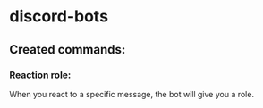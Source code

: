 # discord-bots

## Created commands:
### Reaction role:
When you react to a specific message, the bot will give you a role.
